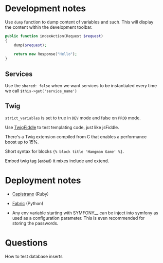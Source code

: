 # Development notes

Use `dump` function to dump content of variables and such. This will display the content within the development toolbar.

```php
public function indexAction(Request $request) 
{
    dump($request);
    
    return new Response("Hello");
}
```

## Services

Use the `shared: false` when we want services to be instantiated every time we call `$this->get('service_name')`

## Twig

`strict_variables` is set to true in `DEV` mode and false on `PROD` mode.

Use [TwigFiddle](http://twigfiddle.com) to test templating code, just like jsFiddle.

There's a Twig extension compiled from C that enables a performance boost up to 15%.

Short syntax for blocks `{% block title 'Hangman Game' %}`.

Embed twig tag (`embed`) it mixes include and extend.

# Deployment notes

- [Capistrano](http://capistranorb.cmo) (Ruby)

- [Fabric](http://www.fabfile.org) (Python)

- Any env variable starting with SYMFONY__ can be inject into symfony as used as a configuration parameter. This is even
recommended for storing the passwords.

# Questions

How to test database inserts